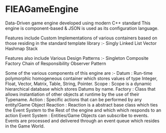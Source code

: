 # FIEAGameEngine
Data-Driven game engine developed using modern C++ standard
This engine is component-based & JSON is used as its configuration language.

Features include Custom Implementations of various containers  based on those residing in the standard template library :-
Singly Linked List
Vector
Hashmap
Stack

Features also include Various Design Patterns :-
Singleton
Composite
Factory
Chain of Responsibility
Observer Pattern

Some of the various components of this engine are :-
Datum : Run-time polymorphic homogeneous container which stores values of type Integer, Float, Vector, Matrix, Table, String, Pointer.
Scope : Scope is a dynamic hierarchical database which stores Datums by name.
Factory : Class that allows instantiation of other objects at runtime by the use of their Typename.
Action : Specific actions that can be performed by any entity/Game Object
Reaction : Reaction is a abstract base class which ties the Event System to the Rest of the engine and which which responds to an action
Event System : Entities/Game Objects can subscribe to events. Events are processed and delivered through an event queue which resides in the Game World.
 
